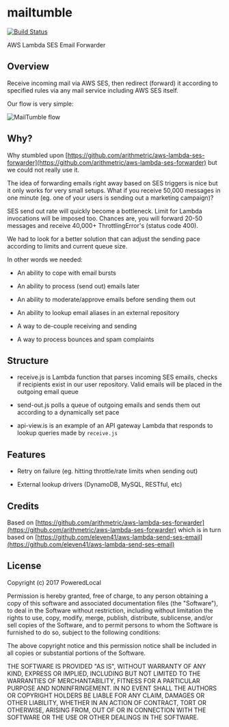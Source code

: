 # mailtumble
[![Build Status](https://travis-ci.org/PoweredLocal/mailtumble.svg?branch=master)](https://travis-ci.org/PoweredLocal/mailtumble)

AWS Lambda SES Email Forwarder

## Overview

Receive incoming mail via AWS SES, then redirect (forward) it according to specified rules via any mail service including AWS SES itself.

Our flow is very simple:

![MailTumble flow](https://www.mysenko.com/images/mailtumble-flow.png)

## Why?

Why stumbled upon [https://github.com/arithmetric/aws-lambda-ses-forwarder](https://github.com/arithmetric/aws-lambda-ses-forwarder) but we could not
really use it.

The idea of forwarding emails right away based on SES triggers is nice but it only works for very small setups. What if you
receive 50,000 messages in one minute (eg. one of your users is sending out a marketing campaign)?

SES send out rate will quickly become a bottleneck. Limit for Lambda invocations will be imposed too. Chances are, you will
forward 20-50 messages and receive 40,000+ ThrottlingError's (status code 400). 
 
We had to look for a better solution that can adjust the sending pace according to limits and current queue size.

In other words we needed:

- An ability to cope with email bursts

- An ability to process (send out) emails later

- An ability to moderate/approve emails before sending them out

- An ability to lookup email aliases in an external repository

- A way to de-couple receiving and sending

- A way to process bounces and spam complaints

## Structure

- receive.js is Lambda function that parses incoming SES emails, checks if recipients exist in our user repository. Valid emails will be
placed in the outgoing email queue

- send-out.js polls a queue of outgoing emails and sends them out according to a dynamically set pace

- api-view.is is an example of an API gateway Lambda that responds to lookup queries made by `receive.js`

## Features

- Retry on failure (eg. hitting throttle/rate limits when sending out)

- External lookup drivers (DynamoDB, MySQL, RESTful, etc)

## Credits

Based on [https://github.com/arithmetric/aws-lambda-ses-forwarder](https://github.com/arithmetric/aws-lambda-ses-forwarder) which is in turn based on [https://github.com/eleven41/aws-lambda-send-ses-email](https://github.com/eleven41/aws-lambda-send-ses-email)

## License

Copyright (c) 2017 PoweredLocal

Permission is hereby granted, free of charge, to any person obtaining a copy
of this software and associated documentation files (the "Software"), to deal
in the Software without restriction, including without limitation the rights
to use, copy, modify, merge, publish, distribute, sublicense, and/or sell
copies of the Software, and to permit persons to whom the Software is
furnished to do so, subject to the following conditions:

The above copyright notice and this permission notice shall be included in all
copies or substantial portions of the Software.

THE SOFTWARE IS PROVIDED "AS IS", WITHOUT WARRANTY OF ANY KIND, EXPRESS OR
IMPLIED, INCLUDING BUT NOT LIMITED TO THE WARRANTIES OF MERCHANTABILITY,
FITNESS FOR A PARTICULAR PURPOSE AND NONINFRINGEMENT. IN NO EVENT SHALL THE
AUTHORS OR COPYRIGHT HOLDERS BE LIABLE FOR ANY CLAIM, DAMAGES OR OTHER
LIABILITY, WHETHER IN AN ACTION OF CONTRACT, TORT OR OTHERWISE, ARISING FROM,
OUT OF OR IN CONNECTION WITH THE SOFTWARE OR THE USE OR OTHER DEALINGS IN THE
SOFTWARE.